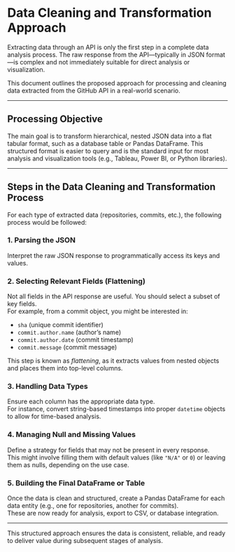 # Data Cleaning and Transformation Approach

Extracting data through an API is only the first step in a complete data analysis process. The raw response from the API—typically in JSON format—is complex and not immediately suitable for direct analysis or visualization.

This document outlines the proposed approach for processing and cleaning data extracted from the GitHub API in a real-world scenario.

---

## Processing Objective

The main goal is to transform hierarchical, nested JSON data into a flat tabular format, such as a database table or Pandas DataFrame. This structured format is easier to query and is the standard input for most analysis and visualization tools (e.g., Tableau, Power BI, or Python libraries).

---

## Steps in the Data Cleaning and Transformation Process

For each type of extracted data (repositories, commits, etc.), the following process would be followed:

### 1. Parsing the JSON

Interpret the raw JSON response to programmatically access its keys and values.

### 2. Selecting Relevant Fields (Flattening)

Not all fields in the API response are useful. You should select a subset of key fields.  
For example, from a commit object, you might be interested in:

- `sha` (unique commit identifier)  
- `commit.author.name` (author’s name)  
- `commit.author.date` (commit timestamp)  
- `commit.message` (commit message)

This step is known as *flattening*, as it extracts values from nested objects and places them into top-level columns.

### 3. Handling Data Types

Ensure each column has the appropriate data type.  
For instance, convert string-based timestamps into proper `datetime` objects to allow for time-based analysis.

### 4. Managing Null and Missing Values

Define a strategy for fields that may not be present in every response.  
This might involve filling them with default values (like `"N/A"` or `0`) or leaving them as nulls, depending on the use case.

### 5. Building the Final DataFrame or Table

Once the data is clean and structured, create a Pandas DataFrame for each data entity (e.g., one for repositories, another for commits).  
These are now ready for analysis, export to CSV, or database integration.

---

This structured approach ensures the data is consistent, reliable, and ready to deliver value during subsequent stages of analysis.